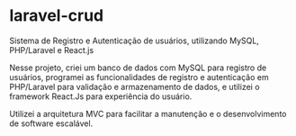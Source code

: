 # laravel-crud

Sistema de Registro e Autenticação de usuários, utilizando MySQL, PHP/Laravel e React.js

Nesse projeto, criei um banco de dados com MySQL para registro de usuários, programei as funcionalidades de registro e autenticação em PHP/Laravel para validação e armazenamento de dados, e utilizei o framework React.Js para experiência do usuário.

Utilizei a arquitetura MVC para facilitar a manutenção e o desenvolvimento de software escalável.

